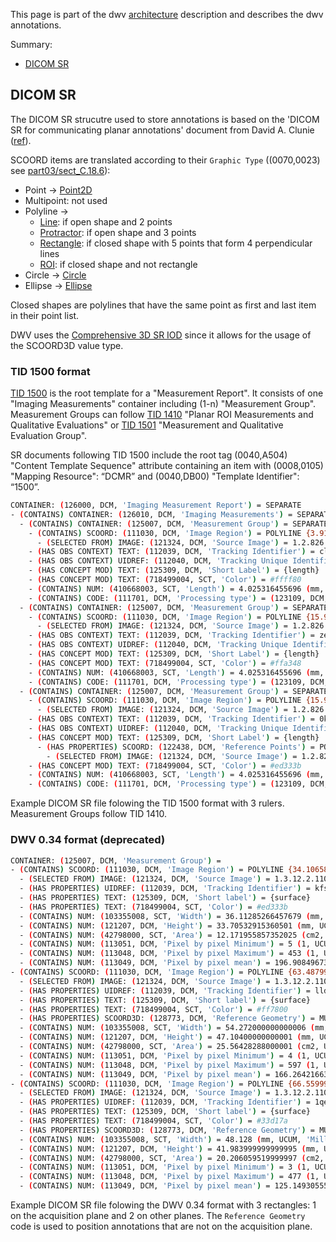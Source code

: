 This page is part of the dwv [architecture](./tutorial-architecture.html) description and
describes the dwv annotations.

Summary:

- [DICOM SR](#dicom-sr)

## DICOM SR

The DICOM SR strucutre used to store annotations is based on the 'DICOM SR for communicating planar annotations'
document from David A. Clunie ([ref](https://docs.google.com/document/d/1bR6m7foTCzofoZKeIRN5YreBrkjgMcBfNA7r9wXEGR4/edit?tab=t.0)).

SCOORD items are translated according to their `Graphic Type` ((0070,0023) see [part03/sect_C.18.6](https://dicom.nema.org/medical/dicom/2022a/output/chtml/part03/sect_C.18.6.html#sect_C.18.6.1.2)):
- Point -> [Point2D](./Point2D.html)
- Multipoint: not used
- Polyline ->
  - [Line](./Line.html): if open shape and 2 points
  - [Protractor](./Protractor.html): if open shape and 3 points
  - [Rectangle](./Rectangle.html): if closed shape with 5 points that form 4 perpendicular lines
  - [ROI](./ROI.html): if closed shape and not rectangle
- Circle -> [Circle](./Circle.html)
- Ellipse -> [Ellipse](./Ellipse.html)

Closed shapes are polylines that have the same point as first and last item in their point list.

DWV uses the [Comprehensive 3D SR IOD](https://dicom.nema.org/medical/dicom/current/output/chtml/part03/sect_A.35.13.3.html#table_A.35.13-1) since it allows for the usage of the SCOORD3D value type.

### TID 1500 format

[TID 1500](https://dicom.nema.org/medical/dicom/2022a/output/chtml/part16/chapter_A.html#sect_TID_1500) is the root
template for a "Measurement Report". It consists of one "Imaging Measurements" container including (1-n) "Measurement Group". Measurement Groups can follow [TID 1410](https://dicom.nema.org/medical/dicom/2022a/output/chtml/part16/chapter_A.html#sect_TID_1410) "Planar ROI Measurements and Qualitative Evaluations" or [TID 1501](https://dicom.nema.org/medical/dicom/2022a/output/chtml/part16/chapter_A.html#sect_TID_1501) "Measurement and Qualitative Evaluation Group".

SR documents following TID 1500 include the root tag (0040,A504) "Content Template Sequence" attribute containing an item with (0008,0105) "Mapping Resource": “DCMR” and (0040,DB00) "Template Identifier": “1500”.

```bash
CONTAINER: (126000, DCM, 'Imaging Measurement Report') = SEPARATE
- (CONTAINS) CONTAINER: (126010, DCM, 'Imaging Measurements') = SEPARATE
  - (CONTAINS) CONTAINER: (125007, DCM, 'Measurement Group') = SEPARATE
    - (CONTAINS) SCOORD: (111030, DCM, 'Image Region') = POLYLINE {3.9113924503326416,5.8481011390686035,7.936708927154541,5.8481011390686035}
      - (SELECTED FROM) IMAGE: (121324, DCM, 'Source Image') = 1.2.826.0.1.3680043.9.7278.1.83798073110115.20240516075655.3.6 (class: 1.2.840.10008.5.1.4.1.1.4)
    - (HAS OBS CONTEXT) TEXT: (112039, DCM, 'Tracking Identifier') = clvovj8vyt5
    - (HAS OBS CONTEXT) UIDREF: (112040, DCM, 'Tracking Unique Identifier') = 1.2.826.0.1.3680043.9.7278.1.841149799107105110.20250407161832.1
    - (HAS CONCEPT MOD) TEXT: (125309, DCM, 'Short Label') = {length}
    - (HAS CONCEPT MOD) TEXT: (718499004, SCT, 'Color') = #ffff80
    - (CONTAINS) NUM: (410668003, SCT, 'Length') = 4.025316455696 (mm, UCUM, 'Millimeter')
    - (CONTAINS) CODE: (111701, DCM, 'Processing type') = (123109, DCM, 'Manual Processing')
  - (CONTAINS) CONTAINER: (125007, DCM, 'Measurement Group') = SEPARATE
    - (CONTAINS) SCOORD: (111030, DCM, 'Image Region') = POLYLINE {15.98734188079834,5.8481011390686035,20.012659072875977,5.8481011390686035}
      - (SELECTED FROM) IMAGE: (121324, DCM, 'Source Image') = 1.2.826.0.1.3680043.9.7278.1.83798073110115.20240516075655.3.6 (class: 1.2.840.10008.5.1.4.1.1.4)
    - (HAS OBS CONTEXT) TEXT: (112039, DCM, 'Tracking Identifier') = zev6p8rale
    - (HAS OBS CONTEXT) UIDREF: (112040, DCM, 'Tracking Unique Identifier') = 1.2.826.0.1.3680043.9.7278.1.841149799107105110.20250407161846.2
    - (HAS CONCEPT MOD) TEXT: (125309, DCM, 'Short Label') = {length}
    - (HAS CONCEPT MOD) TEXT: (718499004, SCT, 'Color') = #ffa348
    - (CONTAINS) NUM: (410668003, SCT, 'Length') = 4.025316455696 (mm, UCUM, 'Millimeter')
    - (CONTAINS) CODE: (111701, DCM, 'Processing type') = (123109, DCM, 'Manual Processing')
  - (CONTAINS) CONTAINER: (125007, DCM, 'Measurement Group') = SEPARATE
    - (CONTAINS) SCOORD: (111030, DCM, 'Image Region') = POLYLINE {15.98734188079834,18,20.012659072875977,18}
      - (SELECTED FROM) IMAGE: (121324, DCM, 'Source Image') = 1.2.826.0.1.3680043.9.7278.1.83798073110115.20240516075655.3.6 (class: 1.2.840.10008.5.1.4.1.1.4)
    - (HAS OBS CONTEXT) TEXT: (112039, DCM, 'Tracking Identifier') = 0kk336h6bglr
    - (HAS OBS CONTEXT) UIDREF: (112040, DCM, 'Tracking Unique Identifier') = 1.2.826.0.1.3680043.9.7278.1.841149799107105110.20250407161900.3
    - (HAS CONCEPT MOD) TEXT: (125309, DCM, 'Short Label') = {length}
      - (HAS PROPERTIES) SCOORD: (122438, DCM, 'Reference Points') = POINT {7.101265907287598,20.506328582763672}
        - (SELECTED FROM) IMAGE: (121324, DCM, 'Source Image') = 1.2.826.0.1.3680043.9.7278.1.83798073110115.20240516075655.3.6 (class: 1.2.840.10008.5.1.4.1.1.4)
    - (HAS CONCEPT MOD) TEXT: (718499004, SCT, 'Color') = #ed333b
    - (CONTAINS) NUM: (410668003, SCT, 'Length') = 4.025316455696 (mm, UCUM, 'Millimeter')
    - (CONTAINS) CODE: (111701, DCM, 'Processing type') = (123109, DCM, 'Manual Processing')
```

Example DICOM SR file folowing the TID 1500 format with 3 rulers. Measurement Groups follow TID 1410.

### DWV 0.34 format (deprecated)

```bash
CONTAINER: (125007, DCM, 'Measurement Group') =
- (CONTAINS) SCOORD: (111030, DCM, 'Image Region') = POLYLINE {34.10658264160156,117.9686508178711,34.10658264160156,151.67398071289062,70.21943664550781,151.67398071289062,70.21943664550781,117.9686508178711,34.10658264160156,117.9686508178711}
  - (SELECTED FROM) IMAGE: (121324, DCM, 'Source Image') = 1.3.12.2.1107.5.2.32.35162.2012021516012434416358178 (class: )
  - (HAS PROPERTIES) UIDREF: (112039, DCM, 'Tracking Identifier') = kfszhdxf288
  - (HAS PROPERTIES) TEXT: (125309, DCM, 'Short label') = {surface}
  - (HAS PROPERTIES) TEXT: (718499004, SCT, 'Color') = #ed333b
  - (CONTAINS) NUM: (103355008, SCT, 'Width') = 36.11285266457679 (mm, UCUM, 'Millimeter')
  - (CONTAINS) NUM: (121207, DCM, 'Height') = 33.70532915360501 (mm, UCUM, 'Millimeter')
  - (CONTAINS) NUM: (42798000, SCT, 'Area') = 12.171955857352025 (cm2, UCUM, 'Square centimeter')
  - (CONTAINS) NUM: (113051, DCM, 'Pixel by pixel Minimum') = 5 (1, UCUM, 'No units')
  - (CONTAINS) NUM: (113048, DCM, 'Pixel by pixel Maximum') = 453 (1, UCUM, 'No units')
  - (CONTAINS) NUM: (113049, DCM, 'Pixel by pixel mean') = 196.90849673202615 (1, UCUM, 'No units')
- (CONTAINS) SCOORD: (111030, DCM, 'Image Region') = POLYLINE {63.487998962402344,111.10399627685547,63.487998962402344,158.20799255371094,117.76000213623047,158.20799255371094,117.76000213623047,111.10399627685547,63.487998962402344,111.10399627685547}
  - (SELECTED FROM) IMAGE: (121324, DCM, 'Source Image') = 1.3.12.2.1107.5.2.32.35162.2012021516012434416358178 (class: )
  - (HAS PROPERTIES) UIDREF: (112039, DCM, 'Tracking Identifier') = lldc837468f
  - (HAS PROPERTIES) TEXT: (125309, DCM, 'Short label') = {surface}
  - (HAS PROPERTIES) TEXT: (718499004, SCT, 'Color') = #ff7800
  - (HAS PROPERTIES) SCOORD3D: (128773, DCM, 'Reference Geometry') = MULTIPOINT {52.94638442993164,-73.748046875,108.52542114257812,-1,0,0,0,0,-1}
  - (CONTAINS) NUM: (103355008, SCT, 'Width') = 54.272000000000006 (mm, UCUM, 'Millimeter')
  - (CONTAINS) NUM: (121207, DCM, 'Height') = 47.10400000000001 (mm, UCUM, 'Millimeter')
  - (CONTAINS) NUM: (42798000, SCT, 'Area') = 25.56428288000001 (cm2, UCUM, 'Square centimeter')
  - (CONTAINS) NUM: (113051, DCM, 'Pixel by pixel Minimum') = 4 (1, UCUM, 'No units')
  - (CONTAINS) NUM: (113048, DCM, 'Pixel by pixel Maximum') = 597 (1, UCUM, 'No units')
  - (CONTAINS) NUM: (113049, DCM, 'Pixel by pixel mean') = 166.2642166344294 (1, UCUM, 'No units')
- (CONTAINS) SCOORD: (111030, DCM, 'Image Region') = POLYLINE {66.55999755859375,28.15999984741211,66.55999755859375,70.14399719238281,114.68800354003906,70.14399719238281,114.68800354003906,28.15999984741211,66.55999755859375,28.15999984741211}
  - (SELECTED FROM) IMAGE: (121324, DCM, 'Source Image') = 1.3.12.2.1107.5.2.32.35162.2012021516012434416358178 (class: )
  - (HAS PROPERTIES) UIDREF: (112039, DCM, 'Tracking Identifier') = 1qe1r1zue8o
  - (HAS PROPERTIES) TEXT: (125309, DCM, 'Short label') = {surface}
  - (HAS PROPERTIES) TEXT: (718499004, SCT, 'Color') = #33d17a
  - (HAS PROPERTIES) SCOORD3D: (128773, DCM, 'Reference Geometry') = MULTIPOINT {61.11238098144531,-151.4111328125,-13.127891540527344,-1,0,0,0,1,0}
  - (CONTAINS) NUM: (103355008, SCT, 'Width') = 48.128 (mm, UCUM, 'Millimeter')
  - (CONTAINS) NUM: (121207, DCM, 'Height') = 41.983999999999995 (mm, UCUM, 'Millimeter')
  - (CONTAINS) NUM: (42798000, SCT, 'Area') = 20.206059519999997 (cm2, UCUM, 'Square centimeter')
  - (CONTAINS) NUM: (113051, DCM, 'Pixel by pixel Minimum') = 3 (1, UCUM, 'No units')
  - (CONTAINS) NUM: (113048, DCM, 'Pixel by pixel Maximum') = 477 (1, UCUM, 'No units')
  - (CONTAINS) NUM: (113049, DCM, 'Pixel by pixel mean') = 125.14930555555556 (1, UCUM, 'No units')
```

Example DICOM SR file folowing the DWV 0.34 format with 3 rectangles: 1 on the acquisition plane and 2 on other planes. The `Reference Geometry` code is used to position annotations that are not on the acquisition plane.
